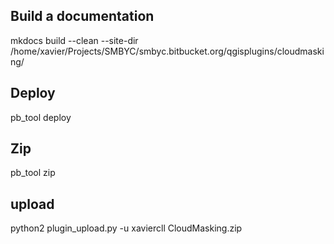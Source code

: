 
## Build a documentation
mkdocs build --clean --site-dir /home/xavier/Projects/SMBYC/smbyc.bitbucket.org/qgisplugins/cloudmasking/

## Deploy
pb_tool deploy

## Zip
pb_tool zip

## upload
python2 plugin_upload.py -u xaviercll CloudMasking.zip
